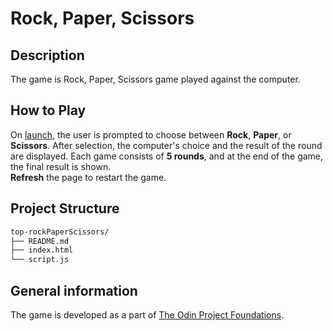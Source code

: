 # Rock, Paper, Scissors

## Description
The game is Rock, Paper, Scissors game played against the computer.

## How to Play
On [launch](https://simenhd.github.io/top-rockPaperScissors/), the user is prompted to choose between **Rock**, **Paper**, or **Scissors**. After selection, the computer's choice and the result of the round are displayed. Each game consists of **5 rounds**, and at the end of the game, the final result is shown.  
**Refresh** the page to restart the game.

## Project Structure
```bash
top-rockPaperScissors/
├── README.md
├── index.html
└── script.js
```

## General information
The game is developed as a part of [The Odin Project Foundations](https://www.theodinproject.com/paths/foundations/courses/foundations). 